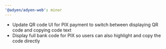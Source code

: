```yaml
---
'@adyen/adyen-web': minor
---
```


- Update QR code UI for PIX payment to switch between displaying QR code and copying code text
- Display full bank code for PIX so users can also highlight and copy the code directly
